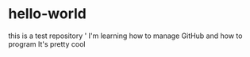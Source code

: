 # hello-world
this is a test repository
'
I'm learning how to manage GitHub and how to program
It's pretty cool
